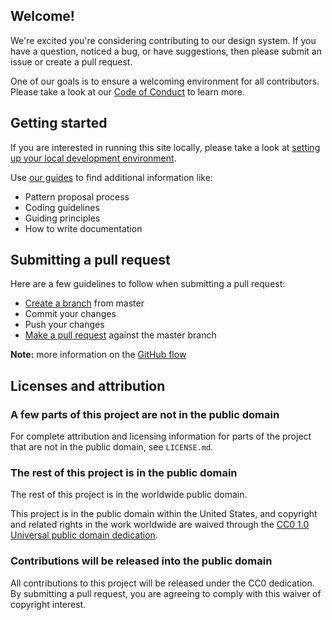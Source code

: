 ## Welcome!

We're excited you're considering contributing to our design system. If you have a question, noticed a bug, or have suggestions, then please submit an issue or create a pull request.

One of our goals is to ensure a welcoming environment for all contributors. 
Please take a look at our [Code of Conduct](CODE_OF_CONDUCT.md) to learn more.

## Getting started 

If you are interested in running this site locally, please take a look at [setting up your local development environment](/README.md#running-locally). 

Use [our guides](https://github.com/CMSgov/design-system/tree/master/guides) to find additional information like:

* Pattern proposal process
* Coding guidelines
* Guiding principles
* How to write documentation

## Submitting a pull request

Here are a few guidelines to follow when submitting a pull request:

* [Create a branch](https://help.github.com/en/articles/creating-and-deleting-branches-within-your-repository) from master
* Commit your changes
* Push your changes
* [Make a pull request](https://help.github.com/en/articles/creating-a-pull-request) against the master branch

**Note:** more information on the [GitHub flow](https://guides.github.com/introduction/flow/)

## Licenses and attribution

### A few parts of this project are not in the public domain

For complete attribution and licensing information for parts of the project that are not in the public domain, see `LICENSE.md`.

### The rest of this project is in the public domain

The rest of this project is in the worldwide public domain.

This project is in the public domain within the United States, and
copyright and related rights in the work worldwide are waived through
the [CC0 1.0 Universal public domain dedication](https://creativecommons.org/publicdomain/zero/1.0/).

### Contributions will be released into the public domain

All contributions to this project will be released under the CC0
dedication. By submitting a pull request, you are agreeing to comply
with this waiver of copyright interest.

